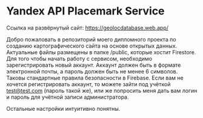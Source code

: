 # Yandex API Placemark Service
Ссылка на развёрнутый сайт: https://geolocdatabase.web.app/

Добро пожаловать в репозиторий моего дипломного проекта по созданию картографического сайта на основе открытых данных. Актуальные файлы размещены в папке /public, которые хостит Firestore.
Для того чтобы начать работу с сервисом, необходимо зарегистрировать новый аккаунт. Аккаунт должен быть в формате электронной почты, а пароль должен быть не менее 6 символов. Таковы стандартные правила безопасности в Firebase.
Если вам не хочется регистрировать аккаунт, то можете зайти под учёткой test@test.com (пароль такой же), или же попросить меня дать вам логин и пароль для учётной записи администратора.

Остальные настройки интуитивно понятны.

